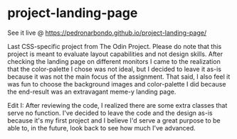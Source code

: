 # project-landing-page
See it live @ https://pedronarbondo.github.io/project-landing-page/

Last CSS-specific project from The Odin Project.
Please do note that this project is meant to evaluate layout capabilities
and not design skills. After checking the landing page on different
monitors I came to the realization that the color-palette I chose was
not ideal, but I decided to leave it as-is because it was not the 
main focus of the assignment. 
That said, I also feel it was fun to choose the background images and color-palette
I did because the end-result was an extravagant meme-y landing page.

Edit I: After reviewing the code, I realized there are some extra classes that serve no function.
I've decided to leave the code and the design as-is because it's my first project and 
I believe I'd serve a great purpose to be able to, in the future, look back to see
how much I've advanced.
